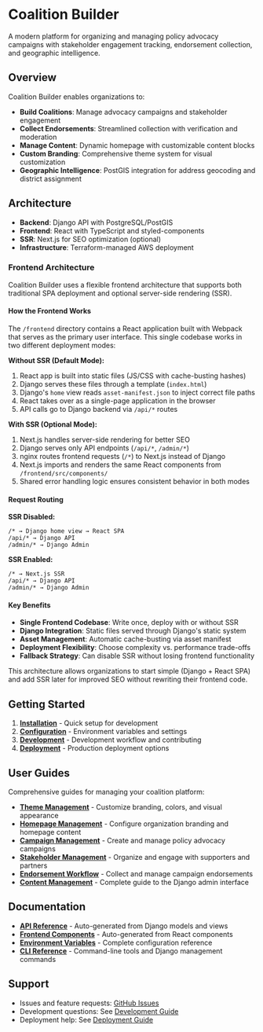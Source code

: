 # Coalition Builder

A modern platform for organizing and managing policy advocacy campaigns with stakeholder engagement tracking, endorsement collection, and geographic intelligence.

## Overview

Coalition Builder enables organizations to:

- **Build Coalitions**: Manage advocacy campaigns and stakeholder engagement
- **Collect Endorsements**: Streamlined collection with verification and moderation
- **Manage Content**: Dynamic homepage with customizable content blocks
- **Custom Branding**: Comprehensive theme system for visual customization
- **Geographic Intelligence**: PostGIS integration for address geocoding and district assignment

## Architecture

- **Backend**: Django API with PostgreSQL/PostGIS
- **Frontend**: React with TypeScript and styled-components
- **SSR**: Next.js for SEO optimization (optional)
- **Infrastructure**: Terraform-managed AWS deployment

### Frontend Architecture

Coalition Builder uses a flexible frontend architecture that supports both traditional SPA deployment and optional server-side rendering (SSR).

#### How the Frontend Works

The `/frontend` directory contains a React application built with Webpack that serves as the primary user interface. This single codebase works in two different deployment modes:

**Without SSR (Default Mode):**

1. React app is built into static files (JS/CSS with cache-busting hashes)
2. Django serves these files through a template (`index.html`)
3. Django's `home` view reads `asset-manifest.json` to inject correct file paths
4. React takes over as a single-page application in the browser
5. API calls go to Django backend via `/api/*` routes

**With SSR (Optional Mode):**

1. Next.js handles server-side rendering for better SEO
2. Django serves only API endpoints (`/api/*`, `/admin/*`)
3. nginx routes frontend requests (`/*`) to Next.js instead of Django
4. Next.js imports and renders the same React components from `/frontend/src/components/`
5. Shared error handling logic ensures consistent behavior in both modes

#### Request Routing

**SSR Disabled:**

```
/* → Django home view → React SPA
/api/* → Django API
/admin/* → Django Admin
```

**SSR Enabled:**

```
/* → Next.js SSR
/api/* → Django API
/admin/* → Django Admin
```

#### Key Benefits

- **Single Frontend Codebase**: Write once, deploy with or without SSR
- **Django Integration**: Static files served through Django's static system
- **Asset Management**: Automatic cache-busting via asset manifest
- **Deployment Flexibility**: Choose complexity vs. performance trade-offs
- **Fallback Strategy**: Can disable SSR without losing frontend functionality

This architecture allows organizations to start simple (Django + React SPA) and add SSR later for improved SEO without rewriting their frontend code.

## Getting Started

1. **[Installation](installation.md)** - Quick setup for development
2. **[Configuration](configuration.md)** - Environment variables and settings
3. **[Development](development.md)** - Development workflow and contributing
4. **[Deployment](deployment.md)** - Production deployment options

## User Guides

Comprehensive guides for managing your coalition platform:

- **[Theme Management](user-guides/theme-management.md)** - Customize branding, colors, and visual appearance
- **[Homepage Management](user-guides/homepage-management.md)** - Configure organization branding and homepage content
- **[Campaign Management](user-guides/campaign-management.md)** - Create and manage policy advocacy campaigns
- **[Stakeholder Management](user-guides/stakeholder-management.md)** - Organize and engage with supporters and partners
- **[Endorsement Workflow](user-guides/endorsement-workflow.md)** - Collect and manage campaign endorsements
- **[Content Management](user-guides/content-management.md)** - Complete guide to the Django admin interface

## Documentation

- **[API Reference](api/)** - Auto-generated from Django models and views
- **[Frontend Components](frontend-api/)** - Auto-generated from React components
- **[Environment Variables](reference/environment.md)** - Complete configuration reference
- **[CLI Reference](reference/cli.md)** - Command-line tools and Django management commands

## Support

- Issues and feature requests: [GitHub Issues](https://github.com/lhadjchikh/coalition-builder/issues)
- Development questions: See [Development Guide](development.md)
- Deployment help: See [Deployment Guide](deployment.md)
